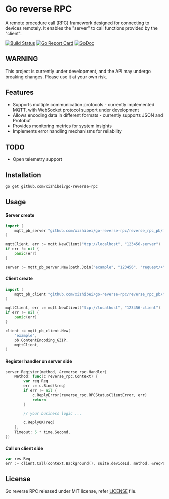 # Go reverse RPC

A remote procedure call (RPC) framework designed for connecting to devices remotely. It enables the "server" to call functions provided by the "client".

[![Build Status](https://github.com/xizhibei/go-reverse-rpc/workflows/go/badge.svg?branch=master)](https://github.com/xizhibei/go-reverse-rpc/actions?query=branch%3Amaster)
[![Go Report Card](https://goreportcard.com/badge/github.com/xizhibei/go-reverse-rpc)](https://goreportcard.com/report/github.com/xizhibei/go-reverse-rpc)
[![GoDoc](https://pkg.go.dev/badge/github.com/xizhibei/go-reverse-rpc?status.svg)](https://pkg.go.dev/github.com/xizhibei/go-reverse-rpc?tab=doc)
<!-- [![codecov](https://codecov.io/gh/xizhibei/go-reverse-rpc/branch/master/graph/badge.svg)](https://codecov.io/gh/xizhibei/go-reverse-rpc) -->
<!-- [![Sourcegraph](https://sourcegraph.com/github.com/xizhibei/go-reverse-rpc/-/badge.svg)](https://sourcegraph.com/github.com/gin-gonic/gin?badge) -->
<!-- [![Release](https://img.shields.io/github/release/xizhibei/go-reverse-rpc.svg?style=flat-square)](https://github.com/xizhibei/go-reverse-rpc/releases) -->

## WARNING

This project is currently under development, and the API may undergo breaking changes. Please use it at your own risk.


## Features

- Supports multiple communication protocols - currently implemented MQTT, with WebSocket protocol support under development
- Allows encoding data in different formats - currently supports JSON and Protobuf
- Provides monitoring metrics for system insights
- Implements error handling mechanisms for reliability

## TODO

- Open telemetry support

## Installation

```bash
go get github.com/xizhibei/go-reverse-rpc
```

## Usage

#### Server create
```go
import (
    mqtt_pb_server "github.com/xizhibei/go-reverse-rpc/reverse_rpc_pb/mqtt_server"
)

mqttClient, err := mqtt.NewClient("tcp://localhost", "123456-server")
if err != nil {
    panic(err)
}

server := mqtt_pb_server.New(path.Join("example", "123456", "request/+"), mqttClient)
```

#### Client create
```go
import (
    mqtt_pb_client "github.com/xizhibei/go-reverse-rpc/reverse_rpc_pb/mqtt_client"
)

mqttClient, err := mqtt.NewClient("tcp://localhost", "123456-client")
if err != nil {
    panic(err)
}

client := mqtt_pb_client.New(
    "example",
    pb.ContentEncoding_GZIP,
    mqttClient,
)
```

#### Register handler on server side
```go
server.Register(method, &reverse_rpc.Handler{
    Method: func(c reverse_rpc.Context) {
        var req Req
        err := c.Bind(&req)
        if err != nil {
            c.ReplyError(reverse_rpc.RPCStatusClientError, err)
            return
        }

        // your business logic ...

        c.ReplyOK(req)
    },
    Timeout: 5 * time.Second,
})
```

#### Call on client side
```go
var res Req
err := client.Call(context.Background(), suite.deviceId, method, &reqParams, &res)
```

## License

Go reverse RPC released under MIT license, refer [LICENSE](LICENSE) file.
